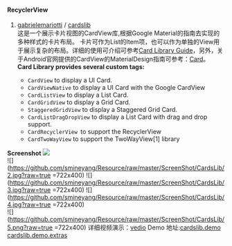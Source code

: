 #### RecyclerView

1. [gabrielemariotti](https://github.com/gabrielemariotti) / [cardslib](https://github.com/gabrielemariotti/cardslib)   
这是一个展示卡片视图的CardView库,根据Google Material的指南去实现的多种样式的卡片布局。        卡片可作为List的Item项，也可以作为单独的View用于展示复杂的布局。详细的使用可介绍可参考[Card Library Guide](https://github.com/gabrielemariotti/cardslib/blob/master/doc/GUIDE.md)，另外，关于Android官网提供的CardView的MaterialDesign指南可参考：[Card](http://www.google.com/design/spec/components/cards.html)。  
**Card Library provides several custom tags:**

   - `CardView` to display a UI Card.
   - `CardViewNative` to display a UI Card with the Google CardView
   - `CardListView` to display a List Card.
   - `CardGridView` to display a Grid Card.
   - `StaggeredGridView` to display a Staggered Grid Card.
   - `CardListDragDropView` to display a List Card with drag and drop support.
   - `CardRecyclerView `to support the RecyclerView
   - `CardTwoWayView` to support the TwoWayView[1] library
 
  **Screenshot**
  ![](https://github.com/smineyang/Resource/raw/master/ScreenShot/CardsLib/1.png?raw=true)  
  ![](https://github.com/smineyang/Resource/raw/master/ScreenShot/CardsLib/2.jpg?raw=true =722x400)
  ![](https://github.com/smineyang/Resource/raw/master/ScreenShot/CardsLib/3.jpg?raw=true =722x400)
  ![](https://github.com/smineyang/Resource/raw/master/ScreenShot/CardsLib/4.jpg?raw=true =722x400)  
  ![](https://github.com/smineyang/Resource/raw/master/ScreenShot/CardsLib/5.png?raw=true =722x400)
  详细视频演示：[vedio](https://github.com/smineyang/Resource/raw/master/ScreenShot/CardsLib/CardsLib.mp4?raw=true)
       Demo 地址:[cardslib.demo](https://github.com/smineyang/Resource/raw/master/apk/CardsLib/it.gmariotti.cardslib.demo.apk)
     [cardslib.demo.extras](https://github.com/smineyang/Resource/raw/master/apk/CardsLib/it.gmariotti.cardslib.demo.extras.apk)
